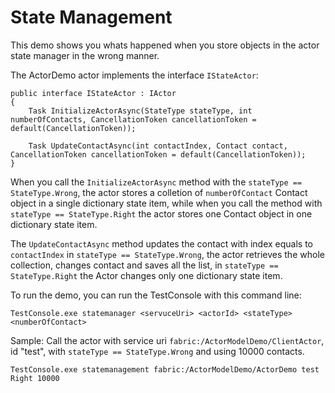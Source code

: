 # State Management #

This demo shows you whats happened when you store objects in the actor state manager in the wrong manner.

The ActorDemo actor implements the interface `IStateActor`:

    public interface IStateActor : IActor
    {
    	Task InitializeActorAsync(StateType stateType, int numberOfContacts, CancellationToken cancellationToken = default(CancellationToken));
    
    	Task UpdateContactAsync(int contactIndex, Contact contact, CancellationToken cancellationToken = default(CancellationToken));
    }

When you call the `InitializeActorAsync` method with the `stateType == StateType.Wrong`, the actor stores a colletion of `numberOfContact` Contact object in a single dictionary state item, while when you call the method with `stateType == StateType.Right` the actor stores one Contact object in one dictionary state item.

The `UpdateContactAsync` method updates the contact with index equals to `contactIndex` in `stateType == StateType.Wrong`, the actor retrieves the whole collection, changes contact and saves all the list, in `stateType == StateType.Right` the Actor changes only one dictionary state item.

To run the demo, you can run the TestConsole with this command line:
    
    TestConsole.exe statemanager <servuceUri> <actorId> <stateType> <numberOfContact>

Sample: Call the actor with service uri `fabric:/ActorModelDemo/ClientActor`, id "test", with  `stateType == StateType.Wrong` and using 10000 contacts.

    TestConsole.exe statemanagement fabric:/ActorModelDemo/ActorDemo test Right 10000
 

 